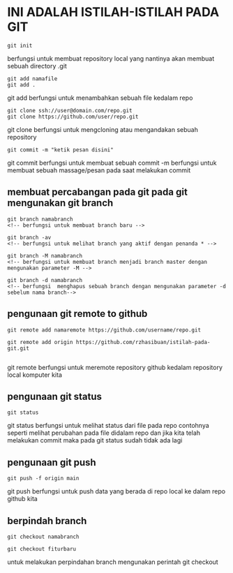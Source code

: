 # INI ADALAH ISTILAH-ISTILAH PADA GIT
```
git init 
```
berfungsi untuk membuat repository local yang nantinya akan membuat sebuah directory .git  

```
git add namafile
git add .
```
git add berfungsi untuk menambahkan sebuah file kedalam repo 

```
git clone ssh://user@domain.com/repo.git
git clone https://github.com/user/repo.git
```
git clone berfungsi untuk mengcloning atau mengandakan sebuah repository 

```
git commit -m "ketik pesan disini"
```
git commit berfungsi untuk membuat sebuah commit -m berfungsi untuk membuat sebuah massage/pesan pada saat melakukan commit 

## membuat percabangan pada git pada git mengunakan git branch 

```
git branch namabranch 
<!-- berfungsi untuk membuat branch baru -->

git branch -av
<!-- berfungsi untuk melihat branch yang aktif dengan penanda * -->

git branch -M namabranch
<!-- berfungsi untuk membuat branch menjadi branch master dengan mengunakan parameter -M -->

git branch -d namabranch
<!-- berfungsi  menghapus sebuah branch dengan mengunakan parameter -d sebelum nama branch-->

```
## pengunaan git remote to github 

```
git remote add namaremote https://github.com/username/repo.git

git remote add origin https://github.com/rzhasibuan/istilah-pada-git.git


```
git remote berfungsi untuk meremote repository github kedalam repository local komputer kita 



## pengunaan git status

```
git status 

```
git status berfungsi untuk melihat status dari file pada repo contohnya seperti melihat perubahan pada file didalam repo dan jika kita telah melakukan commit maka pada git status sudah tidak ada lagi 


## pengunaan git push
```
git push -f origin main

```
git push berfungsi untuk push data yang berada di repo local ke dalam repo github kita 

## berpindah branch 
```
git checkout namabranch

git checkout fiturbaru

```
untuk melakukan perpindahan branch mengunakan perintah git checkout 
